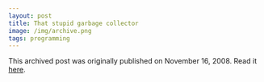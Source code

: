 ```yaml
---
layout: post
title: That stupid garbage collector
image: /img/archive.png
tags: programming
---
```

This archived post was originally published on November 16, 2008. Read it [here](/alex.ciobanu.org/index3c55.html).

